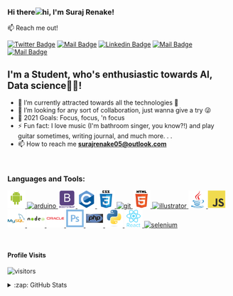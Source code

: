  ### Hi there<img src="https://user-images.githubusercontent.com/1303154/88677602-1635ba80-d120-11ea-84d8-d263ba5fc3c0.gif" width="28px" alt="hi">, I'm Suraj Renake!

:mailbox: Reach me out!

[![Twitter Badge](https://img.shields.io/badge/-@surajrenake05-1ca0f1?style=flat&labelColor=1ca0f1&logo=twitter&logoColor=white&link=https://twitter.com/surajrenake "LinkedIn->Suraj Renake")](https://twitter.com/surajrenake05) 
[![Mail Badge](https://img.shields.io/badge/-SurajRenake-e74c3c?style=flat&labelColor=e74c3c&logo=youtube&logoColor=white "YouTube-> nothing to look for! ;)")](https://www.youtube.com/channel/UC5IUVc1UQjaLWm0TOrRvHMQ)
[![Linkedin Badge](https://img.shields.io/badge/-Suraj-0e76a8?style=flat&labelColor=0e76a8&logo=linkedin&logoColor=white)](https://www.linkedin.com/in/suraj-renake-90a64a126/ "LinkedIn->Suraj Renake") 
[![Mail Badge](https://img.shields.io/badge/-@suraj_sr05-e84393?style=flat&labelColor=e84393&logo=instagram&logoColor=white "Instagram->Suraj Renake(just personal things. . . ;))")](https://instagram.com/suraj_sr05) 
[![Mail Badge](https://img.shields.io/badge/-surajrenake05@outlook.com-3D9AC8?style=flat&labelColor=3D9AC8&logo=gmail&logoColor=white "Mail me..!")](mailto:surajrenake05@outlook.com)

## I'm a Student, who's enthusiastic towards AI, Data science👨‍💻!

- 🌱 I’m currently attracted towards all the technologies 🤣
- 👯 I’m looking for any sort of collaboration, just wanna give a try 😜
- 🥅 2021 Goals: Focus, focus, 'n focus 
- ⚡ Fun fact: I love music (I'm bathroom singer, you know?!) and play guitar sometimes, writing journal, and much more. . . 
- 📫 How to reach me **surajrenake05@outlook.com**


<br />

<h3 align="left">Languages and Tools:</h3>
<p align="left"> <a href="https://developer.android.com" target="_blank"> <img src="https://raw.githubusercontent.com/devicons/devicon/master/icons/android/android-original-wordmark.svg" alt="android" width="40" height="40"/> </a> <a href="https://www.arduino.cc/" target="_blank"> <img src="https://cdn.worldvectorlogo.com/logos/arduino-1.svg" alt="arduino" width="40" height="40"/> </a> <a href="https://getbootstrap.com" target="_blank"> <img src="https://raw.githubusercontent.com/devicons/devicon/master/icons/bootstrap/bootstrap-plain-wordmark.svg" alt="bootstrap" width="40" height="40"/> </a> <a href="https://www.cprogramming.com/" target="_blank"> <img src="https://raw.githubusercontent.com/devicons/devicon/master/icons/c/c-original.svg" alt="c" width="40" height="40"/> </a> <a href="https://www.w3schools.com/css/" target="_blank"> <img src="https://raw.githubusercontent.com/devicons/devicon/master/icons/css3/css3-original-wordmark.svg" alt="css3" width="40" height="40"/> </a> <a href="https://git-scm.com/" target="_blank"> <img src="https://www.vectorlogo.zone/logos/git-scm/git-scm-icon.svg" alt="git" width="40" height="40"/> </a> <a href="https://www.w3.org/html/" target="_blank"> <img src="https://raw.githubusercontent.com/devicons/devicon/master/icons/html5/html5-original-wordmark.svg" alt="html5" width="40" height="40"/> </a> <a href="https://www.adobe.com/in/products/illustrator.html" target="_blank"> <img src="https://www.vectorlogo.zone/logos/adobe_illustrator/adobe_illustrator-icon.svg" alt="illustrator" width="40" height="40"/> </a> <a href="https://www.java.com" target="_blank"> <img src="https://raw.githubusercontent.com/devicons/devicon/master/icons/java/java-original.svg" alt="java" width="40" height="40"/> </a> <a href="https://developer.mozilla.org/en-US/docs/Web/JavaScript" target="_blank"> <img src="https://raw.githubusercontent.com/devicons/devicon/master/icons/javascript/javascript-original.svg" alt="javascript" width="40" height="40"/> </a> <a href="https://www.mysql.com/" target="_blank"> <img src="https://raw.githubusercontent.com/devicons/devicon/master/icons/mysql/mysql-original-wordmark.svg" alt="mysql" width="40" height="40"/> </a> <a href="https://nodejs.org" target="_blank"> <img src="https://raw.githubusercontent.com/devicons/devicon/master/icons/nodejs/nodejs-original-wordmark.svg" alt="nodejs" width="40" height="40"/> </a> <a href="https://www.oracle.com/" target="_blank"> <img src="https://raw.githubusercontent.com/devicons/devicon/master/icons/oracle/oracle-original.svg" alt="oracle" width="40" height="40"/> </a> <a href="https://www.photoshop.com/en" target="_blank"> <img src="https://raw.githubusercontent.com/devicons/devicon/master/icons/photoshop/photoshop-line.svg" alt="photoshop" width="40" height="40"/> </a> <a href="https://www.php.net" target="_blank"> <img src="https://raw.githubusercontent.com/devicons/devicon/master/icons/php/php-original.svg" alt="php" width="40" height="40"/> </a> <a href="https://www.python.org" target="_blank"> <img src="https://raw.githubusercontent.com/devicons/devicon/master/icons/python/python-original.svg" alt="python" width="40" height="40"/> </a> <a href="https://reactjs.org/" target="_blank"> <img src="https://raw.githubusercontent.com/devicons/devicon/master/icons/react/react-original-wordmark.svg" alt="react" width="40" height="40"/> </a> <a href="https://www.selenium.dev" target="_blank"> <img src="https://raw.githubusercontent.com/detain/svg-logos/780f25886640cef088af994181646db2f6b1a3f8/svg/selenium-logo.svg" alt="selenium" width="40" height="40"/> </a> </p>

<br />

#### Profile Visits 

![visitors](https://visitor-badge.glitch.me/badge?page_id=surajrenake.surajrenake)

<details>
  <summary>:zap: GitHub Stats</summary>

  ![Suraj's github stats](https://github-readme-stats.vercel.app/api?username=surajrenake&count_private=true&theme=tokyonight&hide=contribs,prs)

</details>

[twitter]: https://twitter.com/surajrenake05
[youtube]: https://www.youtube.com/channel/UC5IUVc1UQjaLWm0TOrRvHMQ
[instagram]: https://instagram.com/suraj_sr05
[linkedin]: https://linkedin.com/in/suraj-renake-90a64a126

